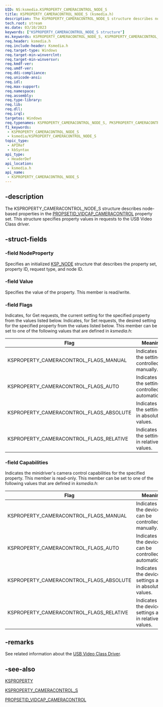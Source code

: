 ```yaml
---
UID: NS:ksmedia.KSPROPERTY_CAMERACONTROL_NODE_S
title: KSPROPERTY_CAMERACONTROL_NODE_S (ksmedia.h)
description: The KSPROPERTY_CAMERACONTROL_NODE_S structure describes node-based properties in the PROPSETID_VIDCAP_CAMERACONTROL property set. This structure specifies property values in requests to the USB Video Class driver.
tech.root: stream
ms.date: 03/10/2023
keywords: ["KSPROPERTY_CAMERACONTROL_NODE_S structure"]
ms.keywords: KSPROPERTY_CAMERACONTROL_NODE_S, KSPROPERTY_CAMERACONTROL_NODE_S structure [Streaming Media Devices], PKSPROPERTY_CAMERACONTROL_NODE_S, PKSPROPERTY_CAMERACONTROL_NODE_S structure pointer [Streaming Media Devices], ksmedia/KSPROPERTY_CAMERACONTROL_NODE_S, ksmedia/PKSPROPERTY_CAMERACONTROL_NODE_S, stream.ksproperty_cameracontrol_node_s, vidcapstruct_fbe0c251-5c32-49b7-978c-67b52c920613.xml
req.header: ksmedia.h
req.include-header: Ksmedia.h
req.target-type: Windows
req.target-min-winverclnt: 
req.target-min-winversvr: 
req.kmdf-ver: 
req.umdf-ver: 
req.ddi-compliance: 
req.unicode-ansi: 
req.idl: 
req.max-support: 
req.namespace: 
req.assembly: 
req.type-library: 
req.lib: 
req.dll: 
req.irql: 
targetos: Windows
req.typenames: KSPROPERTY_CAMERACONTROL_NODE_S, PKSPROPERTY_CAMERACONTROL_NODE_S
f1_keywords:
 - KSPROPERTY_CAMERACONTROL_NODE_S
 - ksmedia/KSPROPERTY_CAMERACONTROL_NODE_S
topic_type:
 - APIRef
 - kbSyntax
api_type:
 - HeaderDef
api_location:
 - ksmedia.h
api_name:
 - KSPROPERTY_CAMERACONTROL_NODE_S
---
```


## -description

The KSPROPERTY_CAMERACONTROL_NODE_S structure describes node-based properties in the [PROPSETID_VIDCAP_CAMERACONTROL](/windows-hardware/drivers/stream/propsetid-vidcap-cameracontrol) property set. This structure specifies property values in requests to the USB Video Class driver.

## -struct-fields

### -field NodeProperty

Specifies an initialized [KSP_NODE](../ks/ns-ks-ksp_node.md) structure that describes the property set, property ID, request type, and node ID.

### -field Value

Specifies the value of the property. This member is read/write.

### -field Flags

Indicates, for Get requests, the current setting for the specified property from the values listed below. Indicates, for Set requests, the desired setting for the specified property from the values listed below. This member can be set to one of the following values that are defined in *ksmedia.h*:

| Flag | Meaning |
|---|---|
| KSPROPERTY_CAMERACONTROL_FLAGS_MANUAL | Indicates that the setting is controlled manually. |
| KSPROPERTY_CAMERACONTROL_FLAGS_AUTO | Indicates that the setting is controlled automatically. |
| KSPROPERTY_CAMERACONTROL_FLAGS_ABSOLUTE | Indicates that the setting is in absolute values. |
| KSPROPERTY_CAMERACONTROL_FLAGS_RELATIVE | Indicates that the setting is in relative values. |

### -field Capabilities

Indicates the minidriver's camera control capabilities for the specified property. This member is read-only. This member can be set to one of the following values that are defined in *ksmedia.h*:

| Flag | Meaning |
|---|---|
| KSPROPERTY_CAMERACONTROL_FLAGS_MANUAL | Indicates that the device can be controlled manually. |
| KSPROPERTY_CAMERACONTROL_FLAGS_AUTO | Indicates that the device can be controlled automatically. |
| KSPROPERTY_CAMERACONTROL_FLAGS_ABSOLUTE | Indicates that the device settings are in absolute values. |
| KSPROPERTY_CAMERACONTROL_FLAGS_RELATIVE | Indicates that the device settings are in relative values. |

## -remarks

See related information about the [USB Video Class Driver](/windows-hardware/drivers/stream/usb-video-class-driver).

## -see-also

[KSPROPERTY](/windows-hardware/drivers/stream/ksproperty-structure)

[KSPROPERTY_CAMERACONTROL_S](./ns-ksmedia-ksproperty_cameracontrol_s.md)

[PROPSETID_VIDCAP_CAMERACONTROL](/windows-hardware/drivers/stream/propsetid-vidcap-cameracontrol)